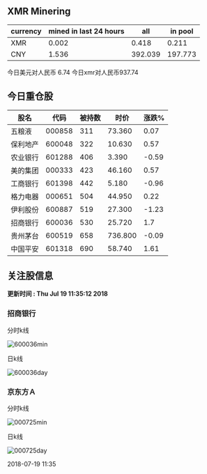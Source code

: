 ## XMR Minering

|currency|mined in last 24 hours|all|in pool|
|---|---|---|---|
|XMR|0.002|0.418|0.211|
|CNY|1.536|392.039|197.773|

今日美元对人民币 6.74	今日xmr对人民币937.74


## 今日重仓股 

|股名|代码|被持数|时价|涨跌%|
|---|---|---|---|---|
|五粮液|000858|311|73.360|0.07|
|保利地产|600048|322|10.630|0.57|
|农业银行|601288|406|3.390|-0.59|
|美的集团|000333|423|46.160|0.57|
|工商银行|601398|442|5.180|-0.96|
|格力电器|000651|504|44.950|0.22|
|伊利股份|600887|519|27.300|-1.23|
|招商银行|600036|530|25.720|1.7|
|贵州茅台|600519|658|736.800|-0.09|
|中国平安|601318|690|58.740|1.61|

## 关注股信息
**更新时间 : Thu Jul 19 11:35:12 2018**
### 招商银行 
分时k线

![600036min](http://image.sinajs.cn/newchart/min/n/sh600036.gif)

日k线

![600036day](http://image.sinajs.cn/newchart/daily/n/sh600036.gif)

### 京东方Ａ 
分时k线

![000725min](http://image.sinajs.cn/newchart/min/n/sz000725.gif)

日k线

![000725day](http://image.sinajs.cn/newchart/daily/n/sz000725.gif)

2018-07-19 11:35